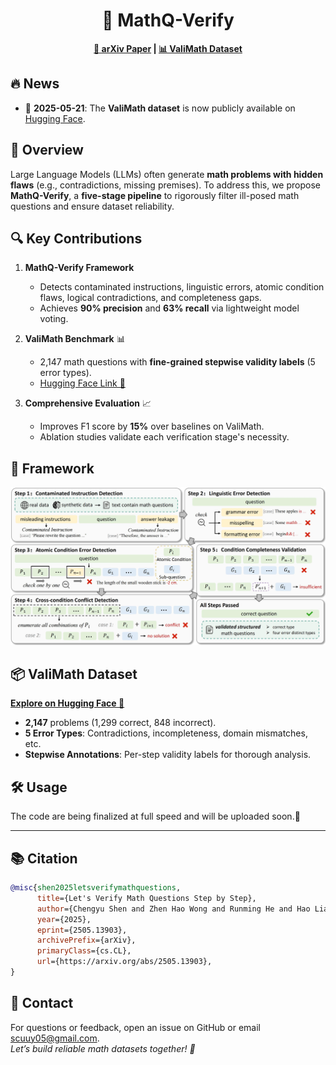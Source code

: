 # <center>🚀 MathQ-Verify</center>
<div align="center">

**[📄 arXiv Paper](https://arxiv.org/abs/2505.13903 ) | [📊 ValiMath Dataset](https://huggingface.co/datasets/scuuy666/ValiMath )**

</div>

## 🔥 News
- 📁 **2025-05-21**: The **ValiMath dataset** is now publicly available on [Hugging Face](https://huggingface.co/datasets/scuuy666/ValiMath).


## 🌟 Overview  
Large Language Models (LLMs) often generate **math problems with hidden flaws** (e.g., contradictions, missing premises). To address this, we propose **MathQ-Verify**, a **five-stage pipeline** to rigorously filter ill-posed math questions and ensure dataset reliability.  



## 🔍 Key Contributions  
1. **MathQ-Verify Framework**  
   - Detects contaminated instructions, linguistic errors, atomic condition flaws, logical contradictions, and completeness gaps.  
   - Achieves **90% precision** and **63% recall** via lightweight model voting.  

2. **ValiMath Benchmark** 📊 
   - 2,147 math questions with **fine-grained stepwise validity labels** (5 error types).  
   - [Hugging Face Link 🤗](https://huggingface.co/datasets/scuuy666/ValiMath)  

3. **Comprehensive Evaluation** 📈  
   - Improves F1 score by **15%** over baselines on ValiMath.  
   - Ablation studies validate each verification stage's necessity.  



## 🧩 Framework  
![Framework](images/overview.jpg)  



## 📦 ValiMath Dataset  
**[Explore on Hugging Face 🤗](https://huggingface.co/datasets/scuuy666/ValiMath)**  
- **2,147** problems (1,299 correct, 848 incorrect).  
- **5 Error Types**: Contradictions, incompleteness, domain mismatches, etc.  
- **Stepwise Annotations**: Per-step validity labels for thorough analysis.  



## 🛠️ Usage  

The code are being finalized at full speed and will be uploaded soon.🙂
<!-- ```bash
# Clone the repo
git clone https://github.com/scuuy/MathQ-Verify.git
cd MathQ-Verify

# Install dependencies
pip install -r requirements.txt

# Run verification pipeline
python mathq_verify.py --input your_math_questions.json
``` -->

---


## 📚 Citation  
```bibtex
@misc{shen2025letsverifymathquestions,
      title={Let's Verify Math Questions Step by Step}, 
      author={Chengyu Shen and Zhen Hao Wong and Runming He and Hao Liang and Meiyi Qiang and Zimo Meng and Zhengyang Zhao and Bohan Zeng and Zhengzhou Zhu and Bin Cui and Wentao Zhang},
      year={2025},
      eprint={2505.13903},
      archivePrefix={arXiv},
      primaryClass={cs.CL},
      url={https://arxiv.org/abs/2505.13903}, 
}
```

## 🧠 Contact  
For questions or feedback, open an issue on GitHub or email [scuuy05@gmail.com](mailto:scuuy05@gmail.com).  
*Let’s build reliable math datasets together! 🚀*